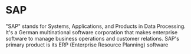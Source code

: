 # SAP
"SAP" stands for Systems, Applications, and Products in Data Processing. It's a German multinational software corporation that makes enterprise software to manage business operations and customer relations. SAP's primary product is its ERP (Enterprise Resource Planning) software
